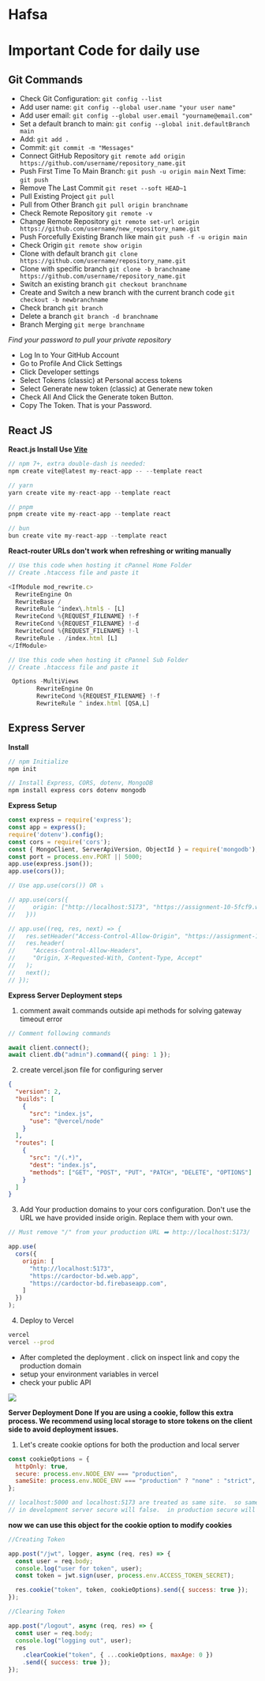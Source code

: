 # Hafsa
# Important Code for daily use

## Git Commands

* Check Git Configuration:
``` git config --list ```
* Add user name:
``` git config --global user.name "your user name" ```
* Add user email:
``` git config --global user.email "yourname@email.com" ```
* Set a default branch to main:
``` git config --global init.defaultBranch main ```
* Add:
``` git add . ```
* Commit:
``` git commit -m "Messages" ```
* Connect GitHub Repository
   ```git remote add origin https://github.com/username/repository_name.git ```
* Push First Time To Main Branch:
   ``` git push -u origin main ```
   Next Time:
   ``` git push ```
* Remove The Last Commit
``` git reset --soft HEAD~1 ```
* Pull Existing Project
``` git pull ```
* Pull from Other Branch
``` git pull origin branchname ```
* Check Remote Repository
``` git remote -v ```
* Change Remote Repository
``` git remote set-url origin https://github.com/username/new_repository_name.git ```
* Push Forcefully Existing Branch like main
``` git push -f -u origin main ```
* Check Origin 
``` git remote show origin ```
* Clone with default branch
``` git clone https://github.com/username/repository_name.git ```
* Clone with specific branch
``` git clone -b branchname https://github.com/username/repository_name.git ```
* Switch an existing branch
``` git checkout branchname ```
* Create and Switch a new branch with the current branch code
``` git checkout -b newbranchname ```
* Check branch
``` git branch ```
* Delete a branch
``` git branch -d branchname ```
* Branch Merging
``` git merge branchname ```

*Find your password to pull your private repository*
* Log In to Your GitHub Account
* Go to Profile And Click Settings
* Click Developer settings
* Select Tokens (classic) at Personal access tokens
* Select Generate new token (classic) at Generate new token
* Check All And Click the Generate token Button.
* Copy The Token. That is your Password.


## React JS

**React.js Install Use [Vite](https://vitejs.dev/guide/)**

```js
// npm 7+, extra double-dash is needed:
npm create vite@latest my-react-app -- --template react

// yarn
yarn create vite my-react-app --template react

// pnpm
pnpm create vite my-react-app --template react

// bun
bun create vite my-react-app --template react
```
**React-router URLs don't work when refreshing or writing manually**
```js
// Use this code when hosting it cPannel Home Folder
// Create .htaccess file and paste it

<IfModule mod_rewrite.c>
  RewriteEngine On
  RewriteBase /
  RewriteRule ^index\.html$ - [L]
  RewriteCond %{REQUEST_FILENAME} !-f
  RewriteCond %{REQUEST_FILENAME} !-d
  RewriteCond %{REQUEST_FILENAME} !-l
  RewriteRule . /index.html [L]
</IfModule>
```
```js
// Use this code when hosting it cPannel Sub Folder
// Create .htaccess file and paste it

 Options -MultiViews
        RewriteEngine On
        RewriteCond %{REQUEST_FILENAME} !-f
        RewriteRule ^ index.html [QSA,L]
```

## Express Server

**Install**

```js
// npm Initialize 
npm init
```
```js
// Install Express, CORS, dotenv, MongoDB
npm install express cors dotenv mongodb
```
**Express Setup**

```js
const express = require('express');
const app = express();
require('dotenv').config();
const cors = require('cors');
const { MongoClient, ServerApiVersion, ObjectId } = require('mongodb');
const port = process.env.PORT || 5000;
app.use(express.json());
app.use(cors());

// Use app.use(cors()) OR ⤵️

// app.use(cors({
//     origin: ["http://localhost:5173", "https://assignment-10-5fcf9.web.app"]
//   }))

// app.use((req, res, next) => {
//   res.setHeader("Access-Control-Allow-Origin", "https://assignment-10-5fcf9.web.app");
//   res.header(
//     "Access-Control-Allow-Headers",
//     "Origin, X-Requested-With, Content-Type, Accept"
//   );
//   next();
// });
```
**Express Server Deployment steps**

1. comment await commands outside api methods for solving gateway timeout error

```js
// Comment following commands

await client.connect();
await client.db("admin").command({ ping: 1 });
```

2. create vercel.json file for configuring server

```json
{
  "version": 2,
  "builds": [
    {
      "src": "index.js",
      "use": "@vercel/node"
    }
  ],
  "routes": [
    {
      "src": "/(.*)",
      "dest": "index.js",
      "methods": ["GET", "POST", "PUT", "PATCH", "DELETE", "OPTIONS"]
    }
  ]
}
```

3. Add Your production domains to your cors configuration. Don't use the URL we have provided inside origin. Replace them with your own. 

```js
// Must remove "/" from your production URL ➡️ http://localhost:5173/

app.use(
  cors({
    origin: [
      "http://localhost:5173",
      "https://cardoctor-bd.web.app",
      "https://cardoctor-bd.firebaseapp.com",
    ]
  })
);
```

4. Deploy to Vercel

```bash
vercel
vercel --prod
```
- After completed the deployment . click on inspect link and copy the production domain
- setup your environment variables in vercel
- check your public API


<img src="assets/images/code.jpg"/>

**Server Deployment Done**
**If you are using a cookie, follow this extra process. We recommend using local storage to store tokens on the client side to avoid deployment issues.**
1. Let's create cookie options for both the production and local server

```js
const cookieOptions = {
  httpOnly: true,
  secure: process.env.NODE_ENV === "production",
  sameSite: process.env.NODE_ENV === "production" ? "none" : "strict",
};

// localhost:5000 and localhost:5173 are treated as same site.  so sameSite value must be strict in the development server.  in production, sameSite will be none
// in development server secure will false.  in production secure will be true
```

**now we can use this object for the cookie option to modify cookies**

```js
//Creating Token

app.post("/jwt", logger, async (req, res) => {
  const user = req.body;
  console.log("user for token", user);
  const token = jwt.sign(user, process.env.ACCESS_TOKEN_SECRET);

  res.cookie("token", token, cookieOptions).send({ success: true });
});

//Clearing Token

app.post("/logout", async (req, res) => {
  const user = req.body;
  console.log("logging out", user);
  res
    .clearCookie("token", { ...cookieOptions, maxAge: 0 })
    .send({ success: true });
});
```
